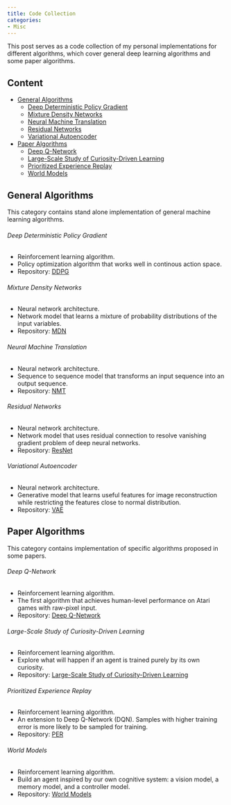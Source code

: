 ```yaml
---
title: Code Collection
categories: 
- Misc
---
```


This post serves as a code collection of my personal implementations for different algorithms, which cover general deep learning algorithms and some paper algorithms.

<!-- more -->

## Content
- [General Algorithms](#general-algorithms)
  - [Deep Deterministic Policy Gradient](#deep-deterministic-policy-gradient)
  - [Mixture Density Networks](#mixture-density-networks)
  - [Neural Machine Translation](#neural-machine-translation)
  - [Residual Networks](#residual-networks)
  - [Variational Autoencoder](#variational-autoencoder)
- [Paper Algorithms](#paper-algorithms)
  - [Deep Q-Network](#deep-q-network)
  - [Large-Scale Study of Curiosity-Driven Learning](#large-scale-study-of-curiosity-driven-learning)
  - [Prioritized Experience Replay](#prioritized-experience-replay)
  - [World Models](#world-models)

## General Algorithms
This category contains stand alone implementation of general machine learning algorithms.

###### Deep Deterministic Policy Gradient
- Reinforcement learning algorithm.
- Policy optimization algorithm that works well in continous action space.
- Repository: [DDPG](https://github.com/ZhenkaiShou/project/tree/master/stand%20alone%20implementation/DDPG)

###### Mixture Density Networks
- Neural network architecture.
- Network model that learns a mixture of probability distributions of the input variables.
- Repository: [MDN](https://github.com/ZhenkaiShou/project/tree/master/stand%20alone%20implementation/MDN)

###### Neural Machine Translation
- Neural network architecture.
- Sequence to sequence model that transforms an input sequence into an output sequence.
- Repository: [NMT](https://github.com/ZhenkaiShou/project/tree/master/stand%20alone%20implementation/NMT)

###### Residual Networks
- Neural network architecture.
- Network model that uses residual connection to resolve vanishing gradient problem of deep neural networks.
- Repository: [ResNet](https://github.com/ZhenkaiShou/project/tree/master/stand%20alone%20implementation/ResNet)

###### Variational Autoencoder
- Neural network architecture.
- Generative model that learns useful features for image reconstruction while restricting the features close to normal distribution.
- Repository: [VAE](https://github.com/ZhenkaiShou/project/tree/master/stand%20alone%20implementation/VAE)

## Paper Algorithms
This category contains implementation of specific algorithms proposed in some papers.

###### Deep Q-Network
- Reinforcement learning algorithm.
- The first algorithm that achieves human-level performance on Atari games with raw-pixel input.
- Repository: [Deep Q-Network](https://github.com/ZhenkaiShou/project/tree/master/paper%20reproduction/DQN)

###### Large-Scale Study of Curiosity-Driven Learning
- Reinforcement learning algorithm.
- Explore what will happen if an agent is trained purely by its own curiosity.
- Repository: [Large-Scale Study of Curiosity-Driven Learning](https://github.com/ZhenkaiShou/project/tree/master/paper%20reproduction/Large-Scale%20Study%20of%20Curiosity-Driven%20Learning)

###### Prioritized Experience Replay
- Reinforcement learning algorithm.
- An extension to Deep Q-Network (DQN). Samples with higher training error is more likely to be sampled for training.
- Repository: [PER](https://github.com/ZhenkaiShou/project/tree/master/paper%20reproduction/PER)

###### World Models
- Reinforcement learning algorithm.
- Build an agent inspired by our own cognitive system: a vision model, a memory model, and a controller model.
- Repository: [World Models](https://github.com/ZhenkaiShou/project/tree/master/paper%20reproduction/World%20Models)
